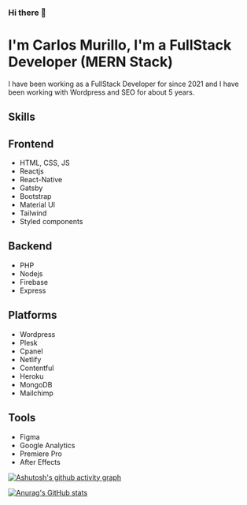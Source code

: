 ### Hi there 👋
# I'm Carlos Murillo, I'm a FullStack Developer (MERN Stack)
I have been working as a FullStack Developer for since 2021 and I have been working with Wordpress and SEO for about 5 years.
## Skills
## Frontend
 - HTML, CSS, JS
 - Reactjs
 - React-Native
 - Gatsby
 - Bootstrap
 - Material UI
 - Tailwind
 - Styled components

## Backend
 - PHP
 - Nodejs
 - Firebase
 - Express

## Platforms
 - Wordpress
 - Plesk
 - Cpanel
 - Netlify
 - Contentful
 - Heroku
 - MongoDB
 - Mailchimp
 
## Tools
 - Figma
 - Google Analytics
 - Premiere Pro
 - After Effects














[![Ashutosh's github activity graph](https://activity-graph.herokuapp.com/graph?username=CarlosMurilloGH&theme=github)](https://github.com/ashutosh00710/github-readme-activity-graph)




[![Anurag's GitHub stats](https://github-readme-stats.vercel.app/api?username=carlosmurillogh)](https://github.com/anuraghazra/github-readme-stats)

